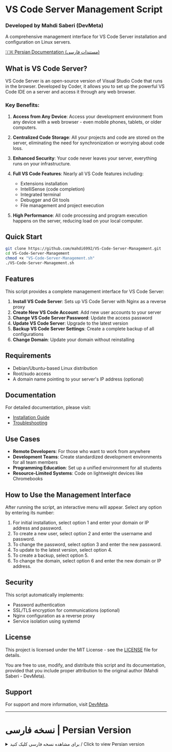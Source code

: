 # VS Code Server Management Script
### Developed by Mahdi Saberi (DevMeta)

A comprehensive management interface for VS Code Server installation and configuration on Linux servers.

[🇮🇷 Persian Documentation (مستندات فارسی)](#نسخه-فارسی--persian-version)

## What is VS Code Server?

VS Code Server is an open-source version of Visual Studio Code that runs in the browser. Developed by Coder, it allows you to set up the powerful VS Code IDE on a server and access it through any web browser.

### Key Benefits:

1. **Access from Any Device**: Access your development environment from any device with a web browser - even mobile phones, tablets, or older computers.

2. **Centralized Code Storage**: All your projects and code are stored on the server, eliminating the need for synchronization or worrying about code loss.

3. **Enhanced Security**: Your code never leaves your server, everything runs on your infrastructure.

4. **Full VS Code Features**: Nearly all VS Code features including:
   - Extensions installation
   - IntelliSense (code completion)
   - Integrated terminal
   - Debugger and Git tools
   - File management and project execution

5. **High Performance**: All code processing and program execution happens on the server, reducing load on your local computer.

## Quick Start

<div dir="ltr" align="left">

```bash
git clone https://github.com/mahdi6992/VS-Code-Server-Management.git
cd VS-Code-Server-Management
chmod +x "VS-Code-Server-Management.sh"
./VS-Code-Server-Management.sh
```

</div>

## Features

This script provides a complete management interface for VS Code Server:

1. **Install VS Code Server**: Sets up VS Code Server with Nginx as a reverse proxy
2. **Create New VS Code Account**: Add new user accounts to your server
3. **Change VS Code Server Password**: Update the access password
4. **Update VS Code Server**: Upgrade to the latest version
5. **Backup VS Code Server Settings**: Create a complete backup of all configurations
6. **Change Domain**: Update your domain without reinstalling

## Requirements

- Debian/Ubuntu-based Linux distribution
- Root/sudo access
- A domain name pointing to your server's IP address (optional)

## Documentation

For detailed documentation, please visit:

- [Installation Guide](./docs/en/INSTALLATION.md)
- [Troubleshooting](./docs/en/TROUBLESHOOTING.md)

## Use Cases

- **Remote Developers**: For those who want to work from anywhere
- **Development Teams**: Create standardized development environments for all team members
- **Programming Education**: Set up a unified environment for all students
- **Resource-Limited Systems**: Code on lightweight devices like Chromebooks

## How to Use the Management Interface

After running the script, an interactive menu will appear. Select any option by entering its number:

1. For initial installation, select option 1 and enter your domain or IP address and password.
2. To create a new user, select option 2 and enter the username and password.
3. To change the password, select option 3 and enter the new password.
4. To update to the latest version, select option 4.
5. To create a backup, select option 5.
6. To change the domain, select option 6 and enter the new domain or IP address.

## Security

This script automatically implements:
- Password authentication
- SSL/TLS encryption for communications (optional)
- Nginx configuration as a reverse proxy
- Service isolation using systemd

## License

This project is licensed under the MIT License - see the [LICENSE](LICENSE) file for details.

You are free to use, modify, and distribute this script and its documentation, provided that you include proper attribution to the original author (Mahdi Saberi - DevMeta).

## Support

For support and more information, visit [DevMeta](https://devmeta.ir).

---

# نسخه فارسی | Persian Version

<details>
<summary>برای مشاهده نسخه فارسی کلیک کنید / Click to view Persian version</summary>

<div dir="rtl" align="right">

# اسکریپت مدیریت VS Code Server
### توسعه یافته توسط مهدی صابری (DevMeta)

یک رابط مدیریتی جامع برای نصب و پیکربندی VS Code Server روی سرورهای لینوکس.

## VS Code Server چیست؟

VS Code Server نسخه متن‌باز ویژوال استودیو کد است که در مرورگر اجرا می‌شود. این پروژه که توسط شرکت Coder توسعه داده شده، به شما امکان می‌دهد تا محیط توسعه قدرتمند VS Code را روی یک سرور راه‌اندازی کنید و از طریق هر مرورگر وبی به آن دسترسی داشته باشید.

### مزایای اصلی:

1. **دسترسی از هر دستگاهی**: می‌توانید از هر دستگاهی که مرورگر وب دارد، به محیط توسعه خود دسترسی پیدا کنید - حتی موبایل، تبلت یا کامپیوترهای قدیمی.

2. **ذخیره‌سازی متمرکز کد**: تمام پروژه‌ها و کدهای شما روی سرور ذخیره می‌شوند، بنابراین نیازی به همگام‌سازی یا نگرانی درباره از دست دادن کد ندارید.

3. **امنیت بالاتر**: کد شما هرگز کامپیوتر محلی را ترک نمی‌کند، همه چیز روی سرور شما اجرا می‌شود.

4. **قابلیت‌های کامل VS Code**: تقریباً تمام ویژگی‌های VS Code از جمله:
   - نصب افزونه‌ها (Extensions)
   - تکمیل خودکار کد (IntelliSense)
   - استفاده از ترمینال یکپارچه
   - دیباگر و ابزارهای مدیریت گیت
   - مدیریت فایل و اجرای پروژه

5. **عملکرد بالا**: تمام عملیات پردازش کد و اجرای برنامه‌ها روی سرور انجام می‌شود، بنابراین به منابع کامپیوتر محلی فشار نمی‌آید.

## شروع سریع

<div dir="ltr" align="left">

```bash
git clone https://github.com/mahdi6992/VS-Code-Server-Management.git
cd VS-Code-Server-Management
chmod +x "VS-Code-Server-Management.sh"
./VS-Code-Server-Management.sh
```

</div>

## ویژگی‌ها

این اسکریپت یک رابط مدیریتی کامل برای VS Code Server ارائه می‌دهد:

1. **Install VS Code Server**: راه‌اندازی VS Code Server با Nginx به عنوان پراکسی معکوس
2. **Create New VS Code Account**: افزودن کاربران جدید به سرور شما
3. **Change VS Code Server Password**: به‌روزرسانی رمز عبور دسترسی
4. **Update VS Code Server**: ارتقا به آخرین نسخه
5. **Backup VS Code Server Settings**: ایجاد یک نسخه پشتیبان کامل از تمام پیکربندی‌ها
6. **Change Domain**: به‌روزرسانی دامنه بدون نیاز به نصب مجدد

## پیش‌نیازها

- سیستم عامل لینوکس مبتنی بر دبیان/اوبونتو
- دسترسی روت یا سودو
- یک نام دامنه که به آدرس IP سرور شما اشاره می‌کند (اختیاری)

## مستندات

برای مستندات دقیق‌تر، لطفاً به این صفحات مراجعه کنید:

- [راهنمای نصب](./docs/fa/INSTALLATION.md)
- [رفع مشکلات](./docs/fa/TROUBLESHOOTING.md)

## موارد استفاده

- **توسعه دهندگان از راه دور**: برای کسانی که می‌خواهند از هر مکانی کار کنند
- **تیم‌های توسعه**: ایجاد محیط‌های توسعه استاندارد برای تمام اعضای تیم
- **آموزش برنامه‌نویسی**: راه‌اندازی یک محیط یکسان برای تمام دانشجویان
- **سیستم‌های با منابع محدود**: کدنویسی روی دستگاه‌های سبک مانند Chromebook

## نحوه استفاده از رابط مدیریتی

پس از اجرای اسکریپت، یک منوی تعاملی نمایش داده می‌شود. برای انتخاب هر گزینه، شماره آن را وارد کنید:

1. برای نصب اولیه، گزینه 1 را انتخاب کنید و دامنه یا آدرس IP و رمز عبور مورد نظر خود را وارد نمایید.
2. برای ایجاد کاربر جدید، گزینه 2 را انتخاب کنید و نام کاربری و رمز عبور را وارد کنید.
3. برای تغییر رمز عبور، گزینه 3 را انتخاب و رمز جدید را وارد کنید.
4. برای به‌روزرسانی به آخرین نسخه، گزینه 4 را انتخاب کنید.
5. برای تهیه نسخه پشتیبان، گزینه 5 را انتخاب کنید.
6. برای تغییر دامنه، گزینه 6 را انتخاب کرده و دامنه یا آدرس IP جدید را وارد کنید.

## امنیت

این اسکریپت به طور خودکار موارد زیر را پیاده‌سازی می‌کند:
- احراز هویت با رمز عبور
- امکان رمزگذاری SSL/TLS برای ارتباطات (اختیاری)
- پیکربندی Nginx به عنوان پراکسی معکوس
- ایزوله کردن سرویس با استفاده از systemd

## مجوز

این پروژه تحت مجوز MIT منتشر شده است - برای جزئیات بیشتر به فایل [LICENSE](LICENSE) مراجعه کنید.

شما آزاد هستید از این اسکریپت و مستندات آن استفاده، اصلاح و توزیع کنید، به شرطی که منبع اصلی و نویسنده (مهدی صابری - DevMeta) را ذکر نمایید.

## پشتیبانی

برای پشتیبانی و اطلاعات بیشتر، به [DevMeta](https://devmeta.ir) مراجعه کنید.

</div>

</details>